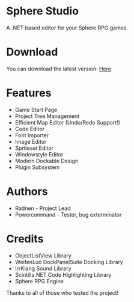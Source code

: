 Sphere Studio
=============

A .NET based editor for your Sphere RPG games.

Download
========
You can download the latest version: [Here][]

[Here]: http://radnen.tengudev.com/SphereStudioLatest.zip

Features
========
 - Game Start Page
 - Project Tree Management
 - Efficient Map Editor (Undo/Redo Support!)
 - Code Editor
 - Font Importer
 - Image Editor
 - Spriteset Editor
 - Windowstyle Editor
 - Modern Dockable Design
 - Plugin Subsystem

Authors
=======
 - Radnen - Project Lead
 - Powercommand - Tester, bug exterminator

Credits
=======

 - ObjectListView Library
 - WeifenLuo DockPanelSuite Docking Library
 - IrrKlang Sound Library
 - Scintilla.NET Code Highlighting Library
 - Sphere RPG Engine

Thanks to all of those who tested the project!
